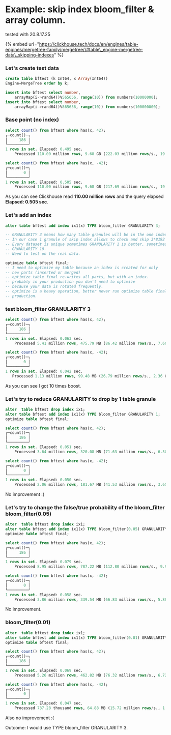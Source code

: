 # Example: skip index bloom\_filter & array column.

tested with 20.8.17.25

{% embed url="https://clickhouse.tech/docs/en/engines/table-engines/mergetree-family/mergetree/\#table\_engine-mergetree-data\_skipping-indexes" %}

### Let's create test data

```sql
create table bftest (k Int64, x Array(Int64)) 
Engine=MergeTree order by k;

insert into bftest select number, 
    arrayMap(i->rand64()%565656, range(10)) from numbers(10000000);
insert into bftest select number, 
    arrayMap(i->rand64()%565656, range(10)) from numbers(100000000);
```

### Base point \(no index\)

```sql
select count() from bftest where has(x, 42);
┌─count()─┐
│     186 │
└─────────┘
1 rows in set. Elapsed: 0.495 sec. 
    Processed 110.00 million rows, 9.68 GB (222.03 million rows/s., 19.54 GB/s.)

select count() from bftest where has(x, -42);
┌─count()─┐
│       0 │
└─────────┘
1 rows in set. Elapsed: 0.505 sec. 
    Processed 110.00 million rows, 9.68 GB (217.69 million rows/s., 19.16 GB/s.)
```

As you can see Clickhouse read **110.00 million rows** and the query elapsed **Elapsed: 0.505 sec**.

### Let's add an index

```sql
alter table bftest add index ix1(x) TYPE bloom_filter GRANULARITY 3;

-- GRANULARITY 3 means how many table granules will be in the one index granule
-- In our case 1 granule of skip index allows to check and skip 3*8192 rows.
-- Every dataset is unique sometimes GRANULARITY 1 is better, sometimes 
-- GRANULARITY 10.
-- Need to test on the real data.

optimize table bftest final;   
-- I need to optimize my table because an index is created for only 
-- new parts (inserted or merged)
-- optimize table final re-writes all parts, but with an index.
-- probably in your production you don't need to optimize 
-- because your data is rotated frequently.
-- optimize is a heavy operation, better never run optimize table final in a 
-- production.
```

### test bloom\_filter GRANULARITY 3

```sql
select count() from bftest where has(x, 42);
┌─count()─┐
│     186 │
└─────────┘
1 rows in set. Elapsed: 0.063 sec. 
    Processed 5.41 million rows, 475.79 MB (86.42 million rows/s., 7.60 GB/s.)

select count() from bftest where has(x, -42);
┌─count()─┐
│       0 │
└─────────┘
1 rows in set. Elapsed: 0.042 sec. 
   Processed 1.13 million rows, 99.48 MB (26.79 million rows/s., 2.36 GB/s.)
```

As you can see I got 10 times boost.

### Let's try to reduce GRANULARITY to drop by 1 table granule

```sql
alter  table bftest drop index ix1;
alter table bftest add index ix1(x) TYPE bloom_filter GRANULARITY 1;
optimize table bftest final;

select count() from bftest where has(x, 42);
┌─count()─┐
│     186 │
└─────────┘
1 rows in set. Elapsed: 0.051 sec. 
    Processed 3.64 million rows, 320.08 MB (71.63 million rows/s., 6.30 GB/s.)

select count() from bftest where has(x, -42);
┌─count()─┐
│       0 │
└─────────┘
1 rows in set. Elapsed: 0.050 sec. 
    Processed 2.06 million rows, 181.67 MB (41.53 million rows/s., 3.65 GB/s.)
```

No improvement :\(

### Let's try to change the false/true probability of the bloom\_filter bloom\_filter\(0.05\)

```sql
alter  table bftest drop index ix1;
alter table bftest add index ix1(x) TYPE bloom_filter(0.05) GRANULARITY 3;
optimize table bftest final;

select count() from bftest where has(x, 42);
┌─count()─┐
│     186 │
└─────────┘
1 rows in set. Elapsed: 0.079 sec. 
    Processed 8.95 million rows, 787.22 MB (112.80 million rows/s., 9.93 GB/s.)

select count() from bftest where has(x, -42);
┌─count()─┐
│       0 │
└─────────┘
1 rows in set. Elapsed: 0.058 sec. 
    Processed 3.86 million rows, 339.54 MB (66.83 million rows/s., 5.88 GB/s.)
```

No improvement.

### bloom\_filter\(0.01\)

```sql
alter  table bftest drop index ix1;
alter table bftest add index ix1(x) TYPE bloom_filter(0.01) GRANULARITY 3;
optimize table bftest final;

select count() from bftest where has(x, 42);
┌─count()─┐
│     186 │
└─────────┘
1 rows in set. Elapsed: 0.069 sec. 
    Processed 5.26 million rows, 462.82 MB (76.32 million rows/s., 6.72 GB/s.)

select count() from bftest where has(x, -42);
┌─count()─┐
│       0 │
└─────────┘
1 rows in set. Elapsed: 0.047 sec. 
    Processed 737.28 thousand rows, 64.88 MB (15.72 million rows/s., 1.38 GB/s.)
```

Also no improvement :\(

Outcome: I would use TYPE bloom\_filter GRANULARITY 3.

